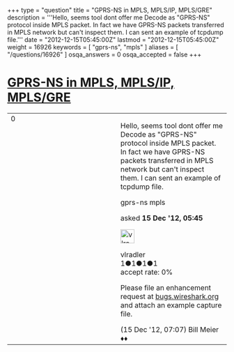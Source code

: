 +++
type = "question"
title = "GPRS-NS in MPLS, MPLS/IP, MPLS/GRE"
description = '''Hello, seems tool dont offer me Decode as &quot;GPRS-NS&quot; protocol inside MPLS packet. In fact we have GPRS-NS packets transferred in MPLS network but can&#x27;t inspect them. I can sent an example of tcpdump file.'''
date = "2012-12-15T05:45:00Z"
lastmod = "2012-12-15T05:45:00Z"
weight = 16926
keywords = [ "gprs-ns", "mpls" ]
aliases = [ "/questions/16926" ]
osqa_answers = 0
osqa_accepted = false
+++

<div class="headNormal">

# [GPRS-NS in MPLS, MPLS/IP, MPLS/GRE](/questions/16926/gprs-ns-in-mpls-mplsip-mplsgre)

</div>

<div id="main-body">

<div id="askform">

<table id="question-table" style="width:100%;"><colgroup><col style="width: 50%" /><col style="width: 50%" /></colgroup><tbody><tr class="odd"><td style="width: 30px; vertical-align: top"><div class="vote-buttons"><div id="post-16926-score" class="post-score" title="current number of votes">0</div><div id="favorite-count" class="favorite-count"></div></div></td><td><div id="item-right"><div class="question-body"><p>Hello, seems tool dont offer me Decode as "GPRS-NS" protocol inside MPLS packet. In fact we have GPRS-NS packets transferred in MPLS network but can't inspect them. I can sent an example of tcpdump file.</p></div><div id="question-tags" class="tags-container tags">gprs-ns mpls</div><div id="question-controls" class="post-controls"></div><div class="post-update-info-container"><div class="post-update-info post-update-info-user"><p>asked <strong>15 Dec '12, 05:45</strong></p><img src="https://secure.gravatar.com/avatar/94bf46c61525840ac1e2b37bc8c27a36?s=32&amp;d=identicon&amp;r=g" class="gravatar" width="32" height="32" alt="vlradler&#39;s gravatar image" /><p>vlradler<br />
<span class="score" title="1 reputation points">1</span><span title="1 badges"><span class="badge1">●</span><span class="badgecount">1</span></span><span title="1 badges"><span class="silver">●</span><span class="badgecount">1</span></span><span title="1 badges"><span class="bronze">●</span><span class="badgecount">1</span></span><br />
<span class="accept_rate" title="Rate of the user&#39;s accepted answers">accept rate:</span> <span title="vlradler has no accepted answers">0%</span></p></div></div><div id="comments-container-16926" class="comments-container"><span id="16927"></span><div id="comment-16927" class="comment"><div id="post-16927-score" class="comment-score"></div><div class="comment-text"><p>Please file an enhancement request at <a href="http://bugs.wireshark.org">bugs.wireshark.org</a> and attach an example capture file.</p></div><div id="comment-16927-info" class="comment-info"><span class="comment-age">(15 Dec '12, 07:07)</span> Bill Meier ♦♦</div></div></div><div id="comment-tools-16926" class="comment-tools"></div><div class="clear"></div><div id="comment-16926-form-container" class="comment-form-container"></div><div class="clear"></div></div></td></tr></tbody></table>

</div>

</div>

